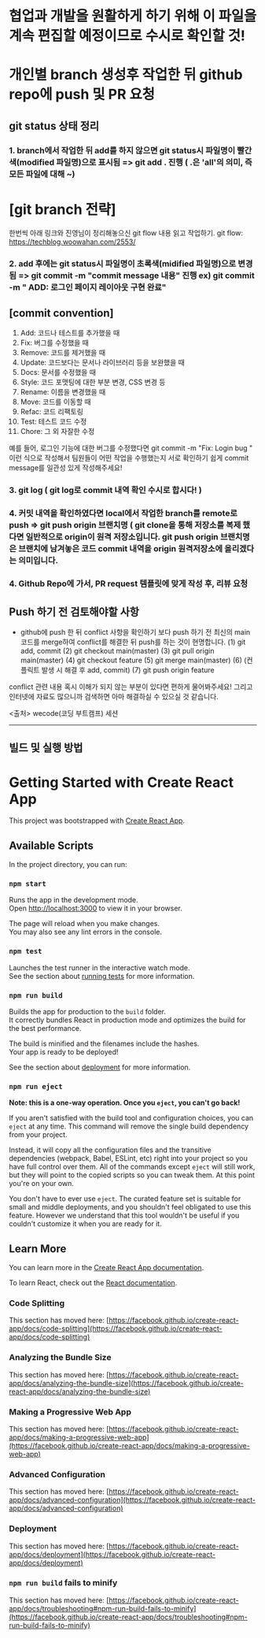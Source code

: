 # 협업과 개발을 원활하게 하기 위해 이 파일을 계속 편집할 예정이므로 수시로 확인할 것!

# 개인별 branch 생성후 작업한 뒤 github repo에 push 및 PR 요청

## git status 상태 정리

### 1. branch에서 작업한 뒤 add를 하지 않으면 git status시 파일명이 빨간색(modified 파일명)으로 표시됨 => git add . 진행  ( .은 'all'의 의미, 즉 모든 파일에 대해 ~)

# [git branch 전략]
한번씩 아래 링크와 진영님이 정리해놓으신 git flow 내용 읽고 작업하기.
git flow:  https://techblog.woowahan.com/2553/ 
### 2. add 후에는 git status시 파일명이 초록색(midified 파일명)으로 변경 됨 => git commit -m "commit message 내용" 진행 ex) git commit -m " ADD: 로그인 페이지 레이아웃 구현 완료"

## [commit convention]

1. Add: 코드나 테스트를 추가했을 때 <br>
2. Fix: 버그를 수정했을 때 <br>
3. Remove: 코드를 제거했을 때 <br>
4. Update: 코드보다는 문서나 라이브러리 등을 보완했을 때 <br>
5. Docs: 문서를 수정했을 때 <br>
6. Style: 코드 포맷팅에 대한 부분 변경, CSS 변경 등<br>
7. Rename: 이름을 변경했을 때 <br>
8. Move: 코드를 이동할 때 <br>
9. Refac: 코드 리팩토링 <br>
10. Test: 테스트 코드 수정 <br>
11. Chore: 그 외 자잘한 수정 <br>

예를 들어, 로그인 기능에 대한 버그를 수정했다면 git commit -m "Fix: Login bug " 이런 식으로 작성해서 팀원들이 어떤 작업을 수행했는지 서로 확인하기 쉽게 commit message를 
일관성 있게 작성해주세요!

### 3. git log ( git log로 commit 내역 확인 수시로 합시다! )

### 4. 커밋 내역을 확인하였다면 local에서 작업한 branch를 remote로 push => git push origin 브랜치명 ( git clone을 통해 저장소를 복제 했다면 일반적으로 origin이 원격 저장소입니다. git push origin 브랜치명은 브랜치에 남겨놓은 코드 commit 내역을 origin 원격저장소에 올리겠다는 의미입니다.
### 4. Github Repo에 가서, PR request 템플릿에 맞게 작성 후, 리뷰 요청

## Push 하기 전 검토해야할 사항

- github에 push 한 뒤 conflict 사항을 확인하기 보다 push 하기 전 최신의 main 코드를 merge하여 conflict를 해결한 뒤 push를 하는 것이 현명합니다.
(1) git add, commit
(2) git checkout main(master)
(3) git pull origin main(master)
(4) git checkout feature
(5) git merge main(master)
(6) (컨플릭트 발생 시 해결 후 add, commit)
(7) git push origin feature

conflict 관련 내용 혹시 이해가 되지 않는 부분이 있다면 편하게 물어봐주세요! 그리고 인터넷에 자료도 많으니까 검색하면 아마 해결하실 수 있으실 것 같습니다.

<출처> wecode(코딩 부트캠프) 세션

-----------------------------------------------------------------------------

## 빌드 및 실행 방법

# Getting Started with Create React App

This project was bootstrapped with [Create React App](https://github.com/facebook/create-react-app).

## Available Scripts

In the project directory, you can run:

### `npm start`

Runs the app in the development mode.\
Open [http://localhost:3000](http://localhost:3000) to view it in your browser.

The page will reload when you make changes.\
You may also see any lint errors in the console.

### `npm test`

Launches the test runner in the interactive watch mode.\
See the section about [running tests](https://facebook.github.io/create-react-app/docs/running-tests) for more information.

### `npm run build`

Builds the app for production to the `build` folder.\
It correctly bundles React in production mode and optimizes the build for the best performance.

The build is minified and the filenames include the hashes.\
Your app is ready to be deployed!

See the section about [deployment](https://facebook.github.io/create-react-app/docs/deployment) for more information.

### `npm run eject`

**Note: this is a one-way operation. Once you `eject`, you can't go back!**

If you aren't satisfied with the build tool and configuration choices, you can `eject` at any time. This command will remove the single build dependency from your project.

Instead, it will copy all the configuration files and the transitive dependencies (webpack, Babel, ESLint, etc) right into your project so you have full control over them. All of the commands except `eject` will still work, but they will point to the copied scripts so you can tweak them. At this point you're on your own.

You don't have to ever use `eject`. The curated feature set is suitable for small and middle deployments, and you shouldn't feel obligated to use this feature. However we understand that this tool wouldn't be useful if you couldn't customize it when you are ready for it.

## Learn More

You can learn more in the [Create React App documentation](https://facebook.github.io/create-react-app/docs/getting-started).

To learn React, check out the [React documentation](https://reactjs.org/).

### Code Splitting

This section has moved here: [https://facebook.github.io/create-react-app/docs/code-splitting](https://facebook.github.io/create-react-app/docs/code-splitting)

### Analyzing the Bundle Size

This section has moved here: [https://facebook.github.io/create-react-app/docs/analyzing-the-bundle-size](https://facebook.github.io/create-react-app/docs/analyzing-the-bundle-size)

### Making a Progressive Web App

This section has moved here: [https://facebook.github.io/create-react-app/docs/making-a-progressive-web-app](https://facebook.github.io/create-react-app/docs/making-a-progressive-web-app)

### Advanced Configuration

This section has moved here: [https://facebook.github.io/create-react-app/docs/advanced-configuration](https://facebook.github.io/create-react-app/docs/advanced-configuration)

### Deployment

This section has moved here: [https://facebook.github.io/create-react-app/docs/deployment](https://facebook.github.io/create-react-app/docs/deployment)

### `npm run build` fails to minify

This section has moved here: [https://facebook.github.io/create-react-app/docs/troubleshooting#npm-run-build-fails-to-minify](https://facebook.github.io/create-react-app/docs/troubleshooting#npm-run-build-fails-to-minify)
